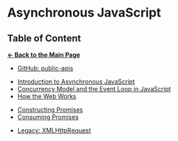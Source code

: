 # Asynchronous JavaScript

## Table of Content

[**&larr; Back to the Main Page**](./../README.md)

- [GitHub: public-apis](https://github.com/public-apis/public-apis)

<div></div>

- [Introduction to Asynchronous JavaScript](./intro-async.md)
- [Concurrency Model and the Event Loop in JavaScript](./concurrency.md)
- [How the Web Works](how-web-works.md)

<div></div>

- [Constructing Promises](./creating-promises.md)
- [Consuming Promises](./consuming-promises.md)

<div></div>

- [Legacy: XMLHttpRequest](./xmlhttprequest.md)

<div></div>
